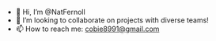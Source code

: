 - 👋 Hi, I’m @NatFernoll
- 🌿 I’m looking to collaborate on projects with diverse teams!
- 📫 How to reach me: cobie8991@gmail.com

<!---
NatFernoll/NatFernoll is a ✨ special ✨ repository because its `README.md` (this file) appears on your GitHub profile.
You can click the Preview link to take a look at your changes.
--->
